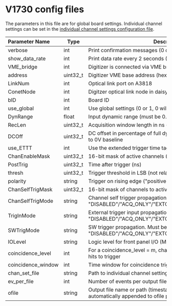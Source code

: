 # V1730 config files
The parameters in this file are for global board settings. Individual channel settings can be set in the [individual channel settings configuration file](v1730_channel_settings_config_files.md).

| Parameter Name   | Type      | Description                                                                                      | 
|:-----------------|-----------|--------------------------------------------------------------------------------------------------|
| verbose          | int       | Print confirmation messages (0 or 1)                                                             |
| show_data_rate   | int       | Print data rate every 2 seconds (0 or 1)                                                         |
| VME_bridge       | int       | Digitizer is connected via VME bridge (0 or 1)                                                   |
| address          | uint32_t  | Digitizer VME base address (hex) (only used if VME_bridge=1)                                     |
| LinkNum          | int       | Optical link port on A3818                                                                       |
| ConetNode        | int       | Digitzer optical link node in daisy chain                                                        |
| bID              | int       | Board ID                                                                                         |
| use_global       | int       | Use global settings (0 or 1, 0 will use individual channel settings)                             |
| DynRange         | float     | Input dynamic range (must be 0.5 or 2.0)                                                         |
| RecLen           | uint32_t  | Acquisition window length in ns (will round to nearest 40 ns)                                    |
| DCOff            | uint32_t  | DC offset in percentage of full dynamic range (50% corresponds to 0V baseline                    |
| use_ETTT         | int       | Use the extended trigger time tag (0 or 1)                                                       |
| ChanEnableMask   | uint32_t  | 16-bit mask of active channels (hex)                                                             |
| PostTrig         | uint32_t  | Time after trigger (ns)                                                                          |
| thresh           | uint32_t  | Trigger threshold in LSB (not relative to baseline)                                              |
| polarity         | string    | Trigger on rising edge ("positive") or falling edge ("negative")                                 |
| ChanSelfTrigMask | uint32_t  | 16-bit mask of channels to activate self trigger (hex)                                           |
| ChanSelfTrigMode | string    | Channel self trigger propagation. Must be "DISABLED"/"ACQ_ONLY"/"EXTOUT_ONLY"/"ACQ_AND_EXTOUT"   |
| TrigInMode       | string    | External trigger input propagation. Must be "DISABLED"/"ACQ_ONLY"/"EXTOUT_ONLY"/"ACQ_AND_EXTOUT" |
| SWTrigMode       | string    | SW trigger propagation. Must be "DISABLED"/"ACQ_ONLY"/"EXTOUT_ONLY"/"ACQ_AND_EXTOUT"             |
| IOLevel          | string    | Logic level for front panel I/O (Must be "NIM" or "TTL")                                         |
| coincidence_level| int       | For a coincidence_level = m, channel self trigger requires <= m+1 hits to trigger                |
| coincidence_window| int      | Time window for coincidence trigger in 8 ns ticks                                                |
| chan_set_file    | string    | Path to individual channel settings file                                                         |
| ev_per_file      | int       | Number of events per output file                                                                 |
| ofile            | string    | Output file name or path (timestamp and file number automatically appended to ofile path)        |
